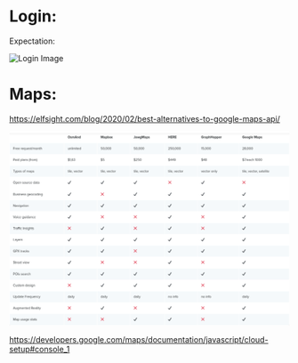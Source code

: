 # Login:

Expectation:

![Login Image](https://coreldrawdesign.com/resources/previews/preview-login-mobile-app-ui-kit-design-vector-1605965120.jpg)


# Maps:

https://elfsight.com/blog/2020/02/best-alternatives-to-google-maps-api/

![Comparaison](../img/table_compare_mapsAPI.png)

https://developers.google.com/maps/documentation/javascript/cloud-setup#console_1